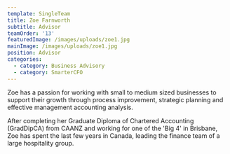 ```yaml
---
template: SingleTeam
title: Zoe Farnworth
subtitle: Advisor
teamOrder: '13'
featuredImage: /images/uploads/zoe1.jpg
mainImage: /images/uploads/zoe1.jpg
position: Advisor
categories:
  - category: Business Advisory
  - category: SmarterCFO
---
```

Zoe has a passion for working with small to medium sized businesses to support their growth through process improvement, strategic planning and effective management accounting analysis. 

After completing her Graduate Diploma of Chartered Accounting (GradDipCA) from CAANZ and working for one of the 'Big 4' in Brisbane, Zoe has spent the last few years in Canada, leading the finance team of a large hospitality group.
